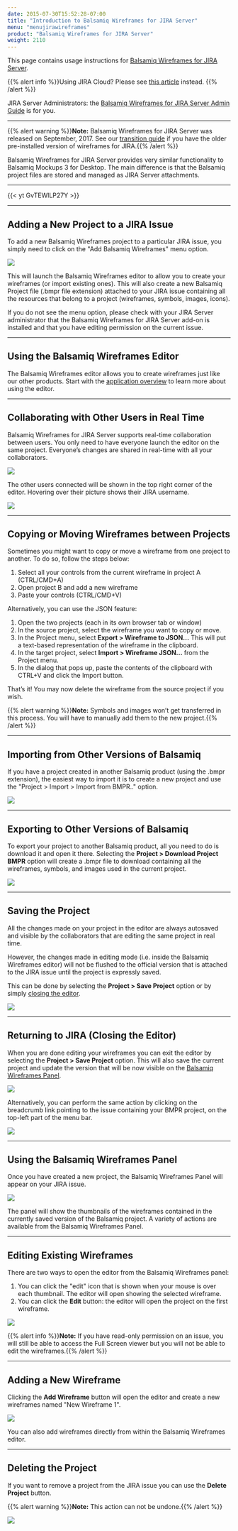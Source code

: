 ```yaml
---
date: 2015-07-30T15:52:28-07:00
title: "Introduction to Balsamiq Wireframes for JIRA Server"
menu: "menujirawireframes"
product: "Balsamiq Wireframes for JIRA Server"
weight: 2110
---
```


This page contains usage instructions for [Balsamiq Wireframes for JIRA Server](https://marketplace.atlassian.com/plugins/com.balsamiq.jira.plugins.mockups/server/overview).

{{% alert info %}}Using JIRA Cloud? Please see [this article](https://docs.balsamiq.com/jira/cloud/intro/) instead. {{% /alert %}}

JIRA Server Administrators: the [Balsamiq Wireframes for JIRA Server Admin Guide](../admin-guide/) is for you.

* * *

{{% alert warning %}}**Note:** Balsamiq Wireframes for JIRA Server was released on September, 2017. See our [transition guide](../transition-guide/) if you have the older pre-installed version of wireframes for JIRA.{{% /alert %}}

Balsamiq Wireframes for JIRA Server provides very similar functionality to Balsamiq Mockups 3 for Desktop. The main difference is that the Balsamiq project files are stored and managed as JIRA Server attachments.

* * *

{{< yt GvTEWlLP27Y >}}

* * *

## Adding a New Project to a JIRA Issue

To add a new Balsamiq Wireframes project to a particular JIRA issue, you simply need to click on the "Add Balsamiq Wireframes" menu option.

![](//media.balsamiq.com/img/support/docs/jira/wireframes/user-guide-2.png)

This will launch the Balsamiq Wireframes editor to allow you to create your wireframes (or import existing ones). This will also create a new Balsamiq Project file (.bmpr file extension) attached to your JIRA issue containing all the resources that belong to a project (wireframes, symbols, images, icons).

If you do not see the menu option, please check with your JIRA Server administrator that the Balsamiq Wireframes for JIRA Server add-on is installed and that you have editing permission on the current issue.

* * *

## Using the Balsamiq Wireframes Editor

The Balsamiq Wireframes editor allows you to create wireframes just like our other products. Start with the [application overview](https://docs.balsamiq.com/jira/cloud/overview/) to learn more about using the editor.

* * *

## Collaborating with Other Users in Real Time

Balsamiq Wireframes for JIRA Server supports real-time collaboration between users. You only need to have everyone launch the editor on the same project. Everyone’s changes are shared in real-time with all your collaborators.

![](//media.balsamiq.com/img/support/docs/jira/wireframes/user-guide-3.png)

The other users connected will be shown in the top right corner of the editor. Hovering over their picture shows their JIRA username.

![](//media.balsamiq.com/img/support/docs/jira/wireframes/user-guide-4.png)

* * *

## Copying or Moving Wireframes between Projects

Sometimes you might want to copy or move a wireframe from one project to another. To do so, follow the steps below:

1. Select all your controls from the current wireframe in project A (CTRL/CMD+A)
2. Open project B and add a new wireframe
3. Paste your controls (CTRL/CMD+V)

Alternatively, you can use the JSON feature:

1.  Open the two projects (each in its own browser tab or window)
2.  In the source project, select the wireframe you want to copy or move.
3.  In the Project menu, select **Export > Wireframe to JSON...** This will put a text-based representation of the wireframe in the clipboard.
4.  In the target project, select **Import > Wireframe JSON...** from the Project menu.
5.  In the dialog that pops up, paste the contents of the clipboard with CTRL+V and click the Import button.

That’s it! You may now delete the wireframe from the source project if you wish.

{{% alert warning %}}**Note:** Symbols and images won’t get transferred in this process. You will have to manually add them to the new project.{{% /alert %}}

* * *

## Importing from Other Versions of Balsamiq

If you have a project created in another Balsamiq product (using the .bmpr extension), the easiest way to import it is to create a new project and use the "Project > Import > Import from BMPR.." option.

![](//media.balsamiq.com/img/support/docs/jira/wireframes/import-bmpr.png)

* * *

## Exporting to Other Versions of Balsamiq

To export your project to another Balsamiq product, all you need to do is download it and open it there. Selecting the **Project > Download Project BMPR** option will create a .bmpr file to download containing all the wireframes, symbols, and images used in the current project.

![](//media.balsamiq.com/img/support/docs/jira/wireframes/user-guide-5.png)

* * *

## Saving the Project

All the changes made on your project in the editor are always autosaved and visible by the collaborators that are editing the same project in real time.

However, the changes made in editing mode (i.e. inside the Balsamiq Wireframes editor) will not be flushed to the official version that is attached to the JIRA issue until the project is expressly saved.

This can be done by selecting the **Project > Save Project** option or by simply [closing the editor](#returning-to-jira-closing-the-editor).

![](//media.balsamiq.com/img/support/docs/jira/wireframes/save.png)

* * *

## Returning to JIRA (Closing the Editor)

When you are done editing your wireframes you can exit the editor by selecting the **Project > Save Project** option. This will also save the current project and update the version that will be now visible on the [Balsamiq Wireframes Panel](#using-the-balsamiq-wireframes-panel).

![](//media.balsamiq.com/img/support/docs/jira/wireframes/user-guide-6.png)

Alternatively, you can perform the same action by clicking on the breadcrumb link pointing to the issue containing your BMPR project, on the top-left part of the menu bar.

![](//media.balsamiq.com/img/support/docs/jira/wireframes/user-guide-7.png)

* * *

## Using the Balsamiq Wireframes Panel

Once you have created a new project, the Balsamiq Wireframes Panel will appear on your JIRA issue.

![](//media.balsamiq.com/img/support/docs/jira/wireframes/panel.png)

The panel will show the thumbnails of the wireframes contained in the currently saved version of the Balsamiq project. A variety of actions are available from the Balsamiq Wireframes Panel.

* * *

## Editing Existing Wireframes

There are two ways to open the editor from the Balsamiq Wireframes panel:

1.  You can click the "edit" icon that is shown when your mouse is over each thumbnail. The editor will open showing the selected wireframe.
2.  You can click the **Edit** button: the editor will open the project on the first wireframe.

![](//media.balsamiq.com/img/support/docs/jira/wireframes/edit.png)

{{% alert info %}}**Note:** If you have read-only permission on an issue, you will still be able to access the Full Screen viewer but you will not be able to edit the wireframes.{{% /alert %}}

* * *

## Adding a New Wireframe

Clicking the **Add Wireframe** button will open the editor and create a new wireframes named "New Wireframe 1".

![](//media.balsamiq.com/img/support/docs/jira/wireframes/addpanel.png)

You can also add wireframes directly from within the Balsamiq Wireframes editor.

* * *

## Deleting the Project

If you want to remove a project from the JIRA issue you can use the **Delete Project** button.

{{% alert warning %}}**Note:** This action can not be undone.{{% /alert %}}

![](//media.balsamiq.com/img/support/docs/jira/wireframes/deletepanel.png)
